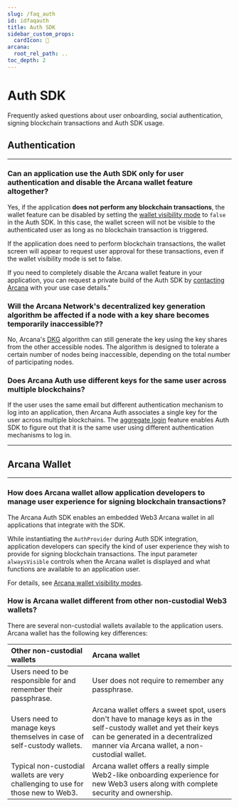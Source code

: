 ```yaml
---
slug: /faq_auth
id: idfaqauth
title: Auth SDK
sidebar_custom_props:
  cardIcon: 🙋
arcana:
  root_rel_path: ..
toc_depth: 2
---
```


# Auth SDK

Frequently asked questions about user onboarding, social authentication, signing blockchain transactions and Auth SDK usage.

## Authentication

---

### Can an application use the Auth SDK only for user authentication and disable the Arcana wallet feature altogether?

Yes, if the application **does not perform any blockchain transactions**, the wallet feature can be disabled by setting the [wallet visibility mode]({{page.meta.arcana.root_rel_path}}/concepts/anwallet/walletuimodes.md) to `false` in the Auth SDK. In this case, the wallet screen will not be visible to the authenticated user as long as no blockchain transaction is triggered. 

If the application does need to perform blockchain transactions, the wallet screen will appear to request user approval for these transactions, even if the wallet visibility mode is set to false. 

If you need to completely disable the Arcana wallet feature in your application, you can request a private build of the Auth SDK by [contacting Arcana]({{page.meta.arcana.root_rel_path}}/support.md) with your use case details."

### Will the Arcana Network's decentralized key generation algorithm be affected if a node with a key share becomes temporarily inaccessible?? 

No, Arcana's [DKG]({{page.meta.arcana.root_rel_path}}/concepts/dkg/index.md) algorithm can still generate the key using the key shares from the other accessible nodes. The algorithm is designed to tolerate a certain number of nodes being inaccessible, depending on the total number of participating nodes.

### Does Arcana Auth use different keys for the same user across multiple blockchains?

If the user uses the same email but different authentication mechanism to log into an application, then Arcana Auth associates a single key for the user across multiple blockchains. The [aggregate login]({{page.meta.arcana.root_rel_path}}/concepts/authtype/aggregatelogin.md) feature enables Auth SDK to figure out that it is the same user using different authentication mechanisms to log in.

---

## Arcana Wallet

---

### How does Arcana wallet allow application developers to manage user experience for signing blockchain transactions?

The Arcana Auth SDK enables an embedded Web3 Arcana wallet in all applications that integrate with the SDK.

While instantiating the `AuthProvider` during Auth SDK integration, application developers can specify the kind of user experience they wish to provide for signing blockchain transactions. The input parameter `alwaysVisible` controls when the Arcana wallet is displayed and what functions are available to an application user.

For details, see [Arcana wallet visibility modes](/docs/walletuimodes).

### How is Arcana wallet different from other non-custodial Web3 wallets?

There are several non-custodial wallets available to the application users.  Arcana wallet has the following key differences:

| Other non-custodial wallets | Arcana wallet |
| :--- | :--- |
| Users need to be responsible for and remember their passphrase.| User does not require to remember any passphrase.|
| Users need to manage keys themselves in case of self-custody wallets. | Arcana wallet offers a sweet spot, users don't have to manage keys as in the self-custody wallet and yet their keys can be generated in a decentralized manner via Arcana wallet, a non-custodial wallet.|
| Typical non-custodial wallets are very challenging to use for those new to Web3. | Arcana wallet offers a really simple Web2-like onboarding experience for new Web3 users along with complete security and ownership.|
